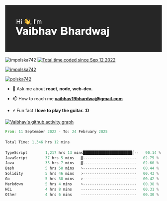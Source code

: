 <img src="./header.png" alt="header-img" />

<p align="left">
 <img src="https://komarev.com/ghpvc/?username=impolska742&label=Profile%20views&color=0e75b6&style=flat" alt="impolska742" /> 
<a href="https://wakatime.com/@1b09af48-ce6e-4843-a87c-4258bb35d460"><img src="https://wakatime.com/badge/user/1b09af48-ce6e-4843-a87c-4258bb35d460.svg" alt="Total time coded since Sep 12 2022" /></a>

</p>

<p align="left"> <a href="https://github.com/ryo-ma/github-profile-trophy"><img src="https://github-profile-trophy.vercel.app/?username=impolska742" alt="impolska742" /></a> </p>

<p align="left"> <a href="https://twitter.com/polska742" target="blank"><img src="https://img.shields.io/twitter/follow/polska742?logo=twitter&style=for-the-badge" alt="polska742" /></a> </p>

- 💬 Ask me about **react, node, web-dev.**

- 📫 How to reach me **vaibhav19bhardwaj@gmail.com**

- ⚡ Fun fact **I love to play the guitar. :D**


[![Vaibhav's github activity graph](https://github-readme-activity-graph.vercel.app/graph?username=impolska742&bg_color=272626&color=0de744&line=00ff4c&point=ffffff&area=true&hide_border=true)](https://github.com/ashutosh00710/github-readme-activity-graph)

<!--START_SECTION:waka-->

```rust
From: 11 September 2022 - To: 24 February 2025

Total Time: 1,346 hrs 12 mins

TypeScript        1,217 hrs 13 mins██████████████████████░--   90.14 %
JavaScript        37 hrs 5 mins   ▒------------------------   02.75 %
Java              35 hrs 7 mins   ▒------------------------   02.60 %
Bash              5 hrs 58 mins   >------------------------   00.44 %
Solidity          5 hrs 46 mins   >------------------------   00.43 %
Go                5 hrs 38 mins   >------------------------   00.42 %
Markdown          5 hrs 4 mins    >------------------------   00.38 %
HCL               4 hrs 8 mins    -------------------------   00.31 %
Other             4 hrs 6 mins    -------------------------   00.30 %
```

<!--END_SECTION:waka-->
